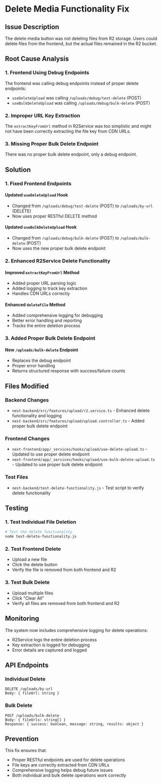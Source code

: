 # Delete Media Functionality Fix

## Issue Description

The delete media button was not deleting files from R2 storage. Users could delete files from the frontend, but the actual files remained in the R2 bucket.

## Root Cause Analysis

### 1. Frontend Using Debug Endpoints
The frontend was calling debug endpoints instead of proper delete endpoints:
- `useDeleteUpload` was calling `/uploads/debug/test-delete` (POST)
- `useBulkDeleteUpload` was calling `/uploads/debug/bulk-delete` (POST)

### 2. Improper URL Key Extraction
The `extractKeyFromUrl` method in R2Service was too simplistic and might not have been correctly extracting the file key from CDN URLs.

### 3. Missing Proper Bulk Delete Endpoint
There was no proper bulk delete endpoint, only a debug endpoint.

## Solution

### 1. Fixed Frontend Endpoints

#### Updated `useDeleteUpload` Hook
- Changed from `/uploads/debug/test-delete` (POST) to `/uploads/by-url` (DELETE)
- Now uses proper RESTful DELETE method

#### Updated `useBulkDeleteUpload` Hook
- Changed from `/uploads/debug/bulk-delete` (POST) to `/uploads/bulk-delete` (POST)
- Now uses the new proper bulk delete endpoint

### 2. Enhanced R2Service Delete Functionality

#### Improved `extractKeyFromUrl` Method
- Added proper URL parsing logic
- Added logging to track key extraction
- Handles CDN URLs correctly

#### Enhanced `deleteFile` Method
- Added comprehensive logging for debugging
- Better error handling and reporting
- Tracks the entire deletion process

### 3. Added Proper Bulk Delete Endpoint

#### New `/uploads/bulk-delete` Endpoint
- Replaces the debug endpoint
- Proper error handling
- Returns structured response with success/failure counts

## Files Modified

### Backend Changes
- `nest-backend/src/features/upload/r2.service.ts` - Enhanced delete functionality and logging
- `nest-backend/src/features/upload/upload.controller.ts` - Added proper bulk delete endpoint

### Frontend Changes
- `next-frontend/app/_services/hooks/upload/use-delete-upload.ts` - Updated to use proper delete endpoint
- `next-frontend/app/_services/hooks/upload/use-bulk-delete-upload.ts` - Updated to use proper bulk delete endpoint

### Test Files
- `nest-backend/test-delete-functionality.js` - Test script to verify delete functionality

## Testing

### 1. Test Individual File Deletion
```bash
# Test the delete functionality
node test-delete-functionality.js
```

### 2. Test Frontend Delete
- Upload a new file
- Click the delete button
- Verify the file is removed from both frontend and R2

### 3. Test Bulk Delete
- Upload multiple files
- Click "Clear All"
- Verify all files are removed from both frontend and R2

## Monitoring

The system now includes comprehensive logging for delete operations:
- R2Service logs the entire deletion process
- Key extraction is logged for debugging
- Error details are captured and logged

## API Endpoints

### Individual Delete
```
DELETE /uploads/by-url
Body: { fileUrl: string }
```

### Bulk Delete
```
POST /uploads/bulk-delete
Body: { fileUrls: string[] }
Response: { success: boolean, message: string, results: object }
```

## Prevention

This fix ensures that:
- Proper RESTful endpoints are used for delete operations
- File keys are correctly extracted from CDN URLs
- Comprehensive logging helps debug future issues
- Both individual and bulk delete operations work correctly
